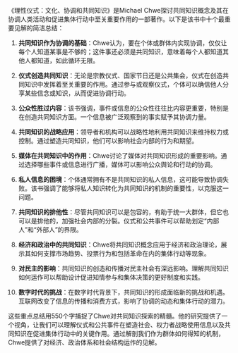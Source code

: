 《理性仪式：文化、协调和共同知识》是Michael Chwe探讨共同知识概念及其在协调人类活动和促进集体行动中至关重要作用的一部著作。以下是该书中十个最重要见解的简洁总结：

1. **共同知识作为协调的基础**：Chwe认为，要在个体或群体内实现协调，仅仅让每个人知道某事是不够的；这件事还必须是共同知识，意味着每个人都知道其他人都知道，如此循环无限。

2. **仪式创造共同知识**：无论是宗教仪式、国家节日还是公共集会，仪式在创造共同知识中发挥着至关重要的作用。通过参与或观察仪式，个体可以确信他人分享某些信念或知识，从而促进协调行动。

3. **公众性胜过内容**：该书强调，事件或信息的公众性往往比内容更重要，特别是在创造共同知识方面。一个信息被广泛观察到的事实赋予其协调力量。

4. **共同知识的战略应用**：领导者和机构可以战略性地利用共同知识来维持权力或控制。通过塑造共同知识，他们可以影响社会内部的行为和期望。

5. **媒体在共同知识中的作用**：Chwe讨论了媒体对共同知识形成的重要影响。通过选择哪些事件或信息进行广播，媒体可以影响公众舆论和行动的协调。

6. **私人信息的困境**：个体通常拥有不是共同知识的私人信息，这可能导致协调失败。该书强调了能够将私人知识转化为共同知识的机制的重要性，以克服这一问题。

7. **共同知识的排他性**：尽管共同知识可以是包容的，有助于统一大群体，但它也可以是排他的，加强社会内部的分裂。仪式和公共事件可以帮助划定“内部人”和“外部人”的界限。

8. **经济和政治中的共同知识**：Chwe将共同知识概念应用于经济和政治理论，展示其如何支撑市场趋势、投票行为和包括革命在内的集体行动等现象。

9. **对民主的影响**：共同知识的创造和传播对民主社会有深远影响。理解共同知识如何运作可以帮助设计促进知情参与和集体决策的更好制度和实践。

10. **数字时代的挑战**：在数字时代背景下，共同知识的形成面临新的挑战和机遇。互联网改变了信息的传播和消费方式，影响了协调的动态和集体行动的潜力。

这些重点总结用550个字捕捉了Chwe对共同知识探索的精髓。他的研究提供了一个视角，让我们可以理解仪式和公共事件在塑造社会、权力者战略使用信息以及共同知识在促进集体行动中的关键作用。通过解剖我们作为群体如何得知的机制，Chwe提供了对经济、政治体系和社会结构运作的见解。